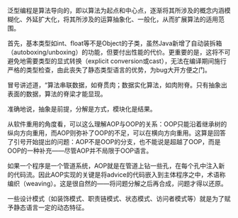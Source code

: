 泛型编程是算法导向的，即以算法为起点和中心点，逐渐将其所涉及的概念内涵模糊化、外延扩大化，将其所涉及的运算抽象化、一般化，从而扩展算法的适用范围。

首先，基本类型如int、float等不是Object的子类，虽然Java新增了自动装拆箱（autoboxing/unboxing）的功能，但要付出性能的代价。更重要的是，这将不可避免地需要类型的显式转换（explicit conversion或cast），无法在编译期间施行严格的类型检查，由此丧失了静态类型语言的优势，为bug大开方便之门。

冒号讲述道，“算法串联数据，如脊贯肉；数据实化算法，如肉附脊。只有抽象出表面的数据，算法的脊梁才能显现。

准确地说，抽象是前提，分解是方式，模块化是结果。

从软件重用的角度看，可以这么理解AOP与OOP的关系：OOP只能沿着继承树的纵向方向重用，而AOP则弥补了OOP的不足，可以在横向方向重用。这算是回答了引号开始提出的问题：AOP不是OOP的分支，也不能说是超越了OOP，而是OOP的一种补充——尽管AOP并不局限于OOP语言。

如果一个程序是一个管道系统，AOP就是在管道上钻一些孔，在每个孔中注入新的代码流。因此AOP实现的关键是将advice的代码嵌入到主体程序之中，术语称编织（weaving）。这是很自然的——将问题分解之后再合成，问题才得以还原。

一些设计模式（如装饰模式、职责链模式、状态模式、访问者模式等）就是为了赋予静态语言一定的动态特征。